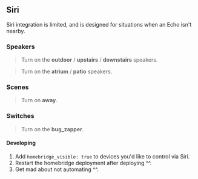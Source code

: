 ## Siri

Siri integration is limited, and is designed for situations when an Echo isn't nearby.

### Speakers

> Turn on the **outdoor** / **upstairs** / **downstairs** speakers.

> Turn on the **atrium** / **patio** speakers.

### Scenes

> Turn on **away**.

### Switches

> Turn on the **bug_zapper**.

#### Developing

1. Add `homebridge_visible: true` to devices you'd like to control via Siri.
2. Restart the homebridge deployment after deploying ^^.
3. Get mad about not automating ^^.
